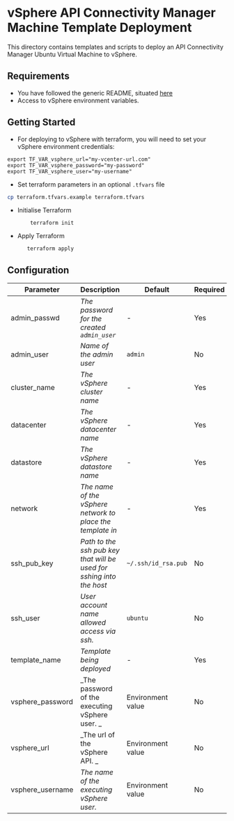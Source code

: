 # vSphere API Connectivity Manager Machine Template Deployment

This directory contains templates and scripts to deploy an API Connectivity Manager Ubuntu Virtual Machine to vSphere.

## Requirements

- You have followed the generic README, situated [here](../../README.md)
- Access to vSphere environment variables.

## Getting Started

- For deploying to vSphere with terraform, you will need to set your vSphere environment credentials:

```
export TF_VAR_vsphere_url="my-vcenter-url.com"
export TF_VAR_vsphere_password="my-password"
export TF_VAR_vsphere_user="my-username"
```

- Set terraform parameters in an optional `.tfvars` file

```bash
cp terraform.tfvars.example terraform.tfvars
```

- Initialise Terraform

  ```
      terraform init
  ```

- Apply Terraform
  ```
     terraform apply
  ```

## Configuration

| Parameter        | Description                                                          | Default             | Required |
| ---------------- | -------------------------------------------------------------------- | ------------------- | -------- |
| admin_passwd     | _The password for the created `admin_user`_                          | -                   | Yes      |
| admin_user       | _Name of the admin user_                                             | `admin`             | No       |
| cluster_name     | _The vSphere cluster name_                                           | -                   | Yes      |
| datacenter       | _The vSphere datacenter name_                                        | -                   | Yes      |
| datastore        | _The vSphere datastore name_                                         | -                   | Yes      |
| network          | _The name of the vSphere network to place the template in_           | -                   | Yes      |
| ssh_pub_key      | _Path to the ssh pub key that will be used for sshing into the host_ | `~/.ssh/id_rsa.pub` | No       |
| ssh_user         | _User account name allowed access via ssh._                          | `ubuntu`            | No       |
| template_name    | _Template being deployed_                                            | -                   | Yes      |
| vsphere_password | _The password of the executing vSphere user. _                       | Environment value   | No       |
| vsphere_url      | _The url of the vSphere API. _                                       | Environment value   | No       |
| vsphere_username | _The name of the executing vSphere user._                            | Environment value   | No       |
